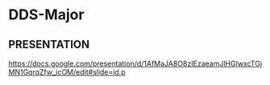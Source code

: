 # DDS-Major

## PRESENTATION
https://docs.google.com/presentation/d/1AfMaJA8O8zIEzaeamJlHGIwxcTGjMN1GqrqZfw_icOM/edit#slide=id.p
